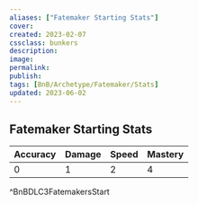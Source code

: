 ```yaml
---
aliases: ["Fatemaker Starting Stats"]
cover: 
created: 2023-02-07
cssclass: bunkers
description: 
image: 
permalink: 
publish: 
tags: [BnB/Archetype/Fatemaker/Stats]
updated: 2023-06-02
---
```


## Fatemaker Starting Stats

| **Accuracy** | **Damage** | **Speed** | **Mastery** |
| ------------ | ---------- | --------- | ----------- |
| 0            | 1          | 2         | 4           |
^BnBDLC3FatemakersStart
